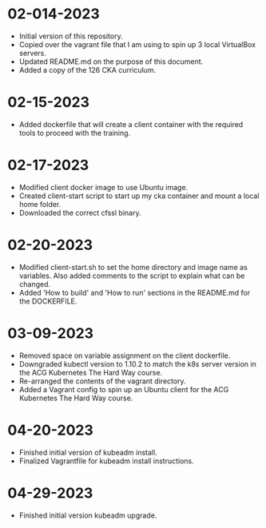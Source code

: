 # 02-014-2023
* Initial version of this repository.
* Copied over the vagrant file that I am using to spin up 3 local VirtualBox servers.
* Updated README.md on the purpose of this document.
* Added a copy of the 126 CKA curriculum.

# 02-15-2023
* Added dockerfile that will create a client container with the required tools to proceed with the training.

# 02-17-2023
* Modified client docker image to use Ubuntu image.
* Created client-start script to start up my cka container and mount a local home folder.
* Downloaded the correct cfssl binary.  

# 02-20-2023
* Modified client-start.sh to set the home directory and image name as variables. Also added comments to the script to explain what can be changed.  
* Added 'How to build' and 'How to run' sections in the README.md for the DOCKERFILE.

# 03-09-2023
* Removed space on variable assignment on the client dockerfile.
* Downgraded kubectl version to 1.10.2 to match the k8s server version in the ACG Kubernetes The Hard Way course.
* Re-arranged the contents of the vagrant directory.
* Added a Vagrant config to spin up an Ubuntu client for the ACG Kubernetes The Hard Way course.

# 04-20-2023  
* Finished initial version of kubeadm install.
* Finalized Vagrantfile for kubeadm install instructions.

# 04-29-2023
* Finished initial version kubeadm upgrade.